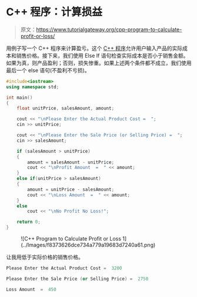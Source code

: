 # C++ 程序：计算损益

> 原文：<https://www.tutorialgateway.org/cpp-program-to-calculate-profit-or-loss/>

用例子写一个 C++ 程序来计算盈亏。这个 [C++ 程序](https://www.tutorialgateway.org/cpp-programs/)允许用户输入产品的实际成本和销售价格。接下来，我们使用 Else If 语句检查实际成本是否小于销售金额。如果为真，则产品盈利；否则，损失惨重。如果上述两个条件都不成立，我们使用最后一个 else 语句(不盈利不亏损)。

```cpp
#include<iostream>
using namespace std;

int main()
{
	float unitPrice, salesAmount, amount;

	cout << "\nPlease Enter the Actual Product Cost =  ";
	cin >> unitPrice;

	cout << "\nPlease Enter the Sale Price (or Selling Price) =  ";
	cin >> salesAmount;

	if (salesAmount > unitPrice)
  	{
  		amount = salesAmount - unitPrice;
  		cout << "\nProfit Amount  =  " << amount;
  	}
  	else if(unitPrice > salesAmount)
    {
    	amount = unitPrice - salesAmount;
  		cout << "\nLoss Amount  =  " << amount;
	}
  	else
    	cout << "\nNo Profit No Loss!";

 	return 0;
}
```

<figure class="wp-block-image size-large">![C++ Program to Calculate Profit or Loss 1](../Images/f8373626dce734a779a19683d7240a61.png)</figure>

让我用低于实际价格的销售价格。

```cpp
Please Enter the Actual Product Cost =  3200

Please Enter the Sale Price (or Selling Price) =  2750

Loss Amount  =  450
```
